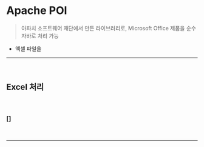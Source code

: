# Apache POI
> 아파치 소프트웨어 재단에서 만든 라이브러리로, Microsoft Office 제품을 순수 자바로 처리 가능
* 엑셀 파일을 

<hr>
<br>

## Excel 처리
#### 

<br>

### []

<br>
<hr>
<br>
